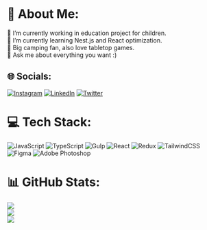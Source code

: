 # 💫 About Me:
🔭 I’m currently working in education project for children.<br>🌱 I’m currently learning Nest.js and React optimization.<br>🤝 Big camping fan, also love tabletop games.<br>💬 Ask me about everything you want :)


## 🌐 Socials:
[![Instagram](https://img.shields.io/badge/Instagram-%23E4405F.svg?logo=Instagram&logoColor=white)](https://instagram.com/@geronsheid) [![LinkedIn](https://img.shields.io/badge/LinkedIn-%230077B5.svg?logo=linkedin&logoColor=white)](https://linkedin.com/in/DmitryShneider) [![Twitter](https://img.shields.io/badge/Twitter-%231DA1F2.svg?logo=Twitter&logoColor=white)](https://twitter.com/@GeronSheid) 

# 💻 Tech Stack:
![JavaScript](https://img.shields.io/badge/javascript-%23323330.svg?style=for-the-badge&logo=javascript&logoColor=%23F7DF1E) ![TypeScript](https://img.shields.io/badge/typescript-%23007ACC.svg?style=for-the-badge&logo=typescript&logoColor=white) ![Gulp](https://img.shields.io/badge/GULP-%23CF4647.svg?style=for-the-badge&logo=gulp&logoColor=white) ![React](https://img.shields.io/badge/react-%2320232a.svg?style=for-the-badge&logo=react&logoColor=%2361DAFB) ![Redux](https://img.shields.io/badge/redux-%23593d88.svg?style=for-the-badge&logo=redux&logoColor=white) ![TailwindCSS](https://img.shields.io/badge/tailwindcss-%2338B2AC.svg?style=for-the-badge&logo=tailwind-css&logoColor=white) 	![Figma](https://img.shields.io/badge/figma-%23F24E1E.svg?style=for-the-badge&logo=figma&logoColor=white) ![Adobe Photoshop](https://img.shields.io/badge/adobephotoshop-%2331A8FF.svg?style=for-the-badge&logo=adobephotoshop&logoColor=white)
# 📊 GitHub Stats:
![](https://github-readme-stats.vercel.app/api?username=GeronSheid&theme=prussian&hide_border=false&include_all_commits=true&count_private=false)<br/>
![](https://github-readme-streak-stats.herokuapp.com/?user=GeronSheid&theme=prussian&hide_border=false)<br/>
![](https://github-readme-stats.vercel.app/api/top-langs/?username=GeronSheid&theme=prussian&hide_border=false&include_all_commits=true&count_private=false&layout=compact)

<!-- Proudly created with GPRM ( https://gprm.itsvg.in ) -->
